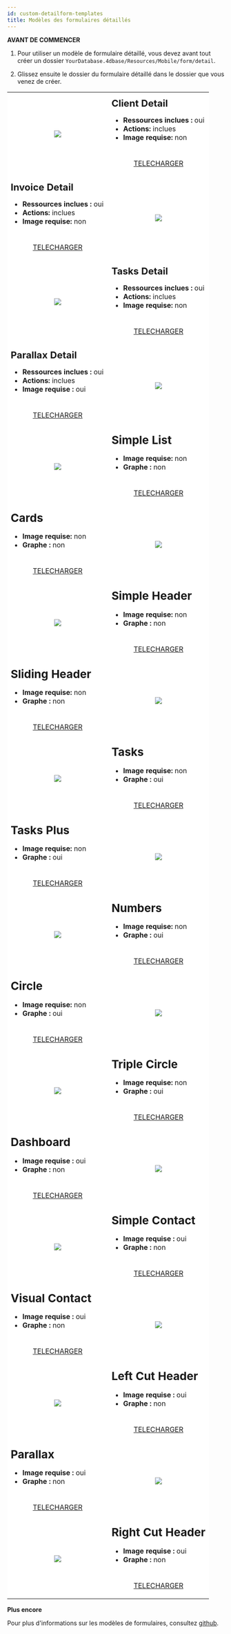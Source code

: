 ```yaml
---
id: custom-detailform-templates
title: Modèles des formulaires détaillés
---
```



<div class = "tips"> 

**AVANT DE COMMENCER**

1. Pour utiliser un modèle de formulaire détaillé, vous devez avant tout créer un dossier `YourDatabase.4dbase/Resources/Mobile/form/detail`.

2. Glissez ensuite le dossier du formulaire détaillé dans le dossier que vous venez de créer.</div> 

<div style="height: auto;">
<table>
<col width="50%"> <col width="50%"> 
<tr>
<td style="height: auto; vertical-align: middle;text-align: center; border-color: #FFFFFF;background-color: #FFFFFF">
<img style="max-height: 750px" src="https://raw.githubusercontent.com/4d-for-ios/form-detail-ClientDetail/master/template.gif" />
</td>

<td style="height: auto; vertical-align: middle;border-color: #FFFFFF;background-color: #FFFFFF">
<h1 style="margin-top: 10px; font-size:22px">
Client Detail
</h1>

<ul style="font-size:16px">
<li>
<strong>Ressources inclues :</strong> oui
</li>
<li>
<strong>Actions:</strong> inclues
</li>
<li>
<strong>Image requise:</strong> non
</li>
</ul>

<div style="text-align: center; margin-top: 40px;">
<p>
<a class="button" style="width: 50%" href="https://github.com/4d-for-ios/form-detail-ClientDetail/releases/latest/download/form-detail-ClientDetail.zip">TELECHARGER</a>
</p>
</div>
</td>
</tr>

<tr>
<td style="height: auto; vertical-align: middle;border-color: #FFFFFF;background-color: #FFFFFF">
<h1 style="margin-top: 10px; font-size:22px">
Invoice Detail
</h1>

<ul style="font-size:c16px">
<li>
<strong>Ressources inclues :</strong> oui
</li>
<li>
<strong>Actions:</strong> inclues
</li>
<li>
<strong>Image requise:</strong> non
</li>
</ul>

<div style="text-align: center; margin-top: 40px;">
<p>
<a class="button" style="width: 50%" href="https://github.com/4d-for-ios/form-detail-InvoiceDetail/releases/latest/download/form-detail-InvoiceDetail.zip">TELECHARGER</a>
</p>
</div>
</td>

<td style="height: auto; vertical-align: middle;text-align: center; border-color: #FFFFFF;background-color: #FFFFFF">
<img style="max-height: 750px" src="https://raw.githubusercontent.com/4d-for-ios/form-detail-InvoiceDetail/master/template.gif" />
</td>

<tr>
<td style="height: auto; vertical-align: middle;text-align: center; border-color: #FFFFFF;background-color: #FFFFFF">
<img style="max-height: 750px" src="https://raw.githubusercontent.com/4d-for-ios/form-detail-TasksDetail/master/template.gif" />
</td>

<td style="height: auto; vertical-align: middle;border-color: #FFFFFF;background-color: #FFFFFF">
<h1 style="margin-top: 10px; font-size:22px">
Tasks Detail
</h1>

<ul style="font-size:16px">
<li>
<strong>Ressources inclues :</strong> oui
</li>
<li>
<strong>Actions:</strong> inclues
</li>
<li>
<strong>Image requise:</strong> non
</li>
</ul>

<div style="text-align: center; margin-top: 40px;">
<p>
<a class="button" style="width: 50%" href="https://github.com/4d-for-ios/form-detail-TasksDetail/releases/latest/download/form-detail-TasksDetail.zip">TELECHARGER</a>
</p>
</div>
</td>
</tr>

<tr>
<td style="height: auto; vertical-align: middle;border-color: #FFFFFF;background-color: #FFFFFF">
<h1 style="margin-top: 10px; font-size:22px">
Parallax Detail
</h1>

<ul style="font-size:c16px">
<li>
<strong>Ressources inclues :</strong> oui
</li>
<li>
<strong>Actions:</strong> inclues
</li>
<li>
<strong>Image requise :</strong> oui
</li>
</ul>

<div style="text-align: center; margin-top: 40px;">
<p>
<a class="button" style="width: 50%" href="https://github.com/4d-for-ios/form-detail-ParallaxDetail/releases/latest/download/form-detail-ParallaxDetail.zip">TELECHARGER</a>
</p>
</div>
</td>

<td style="height: auto; vertical-align: middle;text-align: center; border-color: #FFFFFF;background-color: #FFFFFF">
<img style="max-height: 750px" src="https://raw.githubusercontent.com/4d-for-ios/form-detail-ParallaxDetail/master/template.gif" />
</td>
</tr>

<tr>
<td style="height: auto; vertical-align: middle;text-align: center; border-color: #FFFFFF;background-color: #FFFFFF">
<img style="max-height: 750px" src="https://raw.githubusercontent.com/4d-for-ios/form-detail-SimpleList/master/template.gif" />
</td>

<td style="height: auto; vertical-align: middle;border-color: #FFFFFF;background-color: #FFFFFF">
<h1 style="margin-top: 10px; font-size:26px">
Simple List
</h1>

<ul style="font-size:16px">
<li>
<strong>Image requise:</strong> non
</li>
<li>
<strong>Graphe :</strong> non
</li>
</ul>

<div style="text-align: center; margin-top: 40px;">
<p>
<a class="button" style="width: 50%" href="https://github.com/4d-for-ios/form-detail-SimpleList/releases/latest/download/form-detail-SimpleList.zip">TELECHARGER</a>
</p>
</div>
</td>
</tr>

<tr>
<td style="height: auto; vertical-align: middle;border-color: #FFFFFF;background-color: #FFFFFF">
<h1 style="margin-top: 10px; font-size:26px">
Cards
</h1>

<ul style="font-size:16px">
<li>
<strong>Image requise:</strong> non
</li>
<li>
<strong>Graphe :</strong> non
</li>
</ul>

<div style="text-align: center; margin-top: 40px;">
<p>
<a class="button" style="width: 50%" href="https://github.com/4d-for-ios/form-detail-Cards/releases/latest/download/form-detail-Cards.zip">TELECHARGER</a>
</p>
</div>
</td>

<td style="height: auto; vertical-align: middle;text-align: center; border-color: #FFFFFF;background-color: #FFFFFF">
<img style="max-height: 750px" src="https://raw.githubusercontent.com/4d-for-ios/form-detail-Cards/master/template.gif" />
</td>
</tr>

<tr>
<td style="height: auto; vertical-align: middle;text-align: center; border-color: #FFFFFF;background-color: #FFFFFF">
<img style="max-height: 750px" src="https://raw.githubusercontent.com/4d-for-ios/form-detail-SimpleHeader/master/template.gif" />
</td>

<td style="height: auto; vertical-align: middle;border-color: #FFFFFF;background-color: #FFFFFF">
<h1 style="margin-top: 10px; font-size:26px">
Simple Header
</h1>

<ul style="font-size:16px">
<li>
<strong>Image requise:</strong> non
</li>
<li>
<strong>Graphe :</strong> non
</li>
</ul>

<div style="text-align: center; margin-top: 40px;">
<p>
<a class="button" style="width: 50%" href="https://github.com/4d-for-ios/form-detail-SimpleHeader/releases/latest/download/form-detail-SimpleHeader.zip">TELECHARGER</a>
</p>
</div>
</td>
</tr>

<tr>
<td style="height: auto; vertical-align: middle;border-color: #FFFFFF;background-color: #FFFFFF">
<h1 style="margin-top: 10px; font-size:26px">
Sliding Header
</h1>

<ul style="font-size:16px">
<li>
<strong>Image requise:</strong> non
</li>
<li>
<strong>Graphe :</strong> non
</li>
</ul>

<div style="text-align: center; margin-top: 40px;">
<p>
<a class="button" style="width: 50%" href="https://github.com/4d-for-ios/form-detail-SlidingHeader/releases/latest/download/form-detail-SlidingHeader.zip">TELECHARGER</a>
</p>
</div>
</td>

<td style="height: auto; vertical-align: middle;text-align: center; border-color: #FFFFFF;background-color: #FFFFFF">
<img style="max-height: 750px" src="https://raw.githubusercontent.com/4d-for-ios/form-detail-SlidingHeader/master/template.gif" />
</td>
</tr>

<tr>
<td style="height: auto; vertical-align: middle;text-align: center; border-color: #FFFFFF;background-color: #FFFFFF">
<img style="max-height: 750px" src="https://raw.githubusercontent.com/4d-for-ios/form-detail-Tasks/master/template.gif" />
</td>

<td style="height: auto; vertical-align: middle;border-color: #FFFFFF;background-color: #FFFFFF">
<h1 style="margin-top: 10px; font-size:26px">
Tasks
</h1>

<ul style="font-size:16px">
<li>
<strong>Image requise:</strong> non
</li>
<li>
<strong>Graphe :</strong> oui
</li>
</ul>

<div style="text-align: center; margin-top: 40px;">
<p>
<a class="button" style="width: 50%" href="https://github.com/4d-for-ios/form-detail-Tasks/releases/latest/download/form-detail-Tasks.zip">TELECHARGER</a>
</p>
</div>
</td>
</tr>

<tr>
<td style="height: auto; vertical-align: middle;border-color: #FFFFFF;background-color: #FFFFFF">
<h1 style="margin-top: 10px; font-size:26px">
Tasks Plus
</h1>

<ul style="font-size:16px">
<li>
<strong>Image requise:</strong> non
</li>
<li>
<strong>Graphe :</strong> oui
</li>
</ul>

<div style="text-align: center; margin-top: 40px;">
<p>
<a class="button" style="width: 50%" href="https://github.com/4d-for-ios/form-detail-TasksPlus/releases/latest/download/form-detail-TasksPlus.zip">TELECHARGER</a>
</p>
</div>
</td>

<td style="height: auto; vertical-align: middle;text-align: center; border-color: #FFFFFF;background-color: #FFFFFF">
<img style="max-height: 750px" src="https://raw.githubusercontent.com/4d-for-ios/form-detail-TasksPlus/master/template.gif" />
</td>
</tr>

<tr>
<td style="height: auto; vertical-align: middle;text-align: center; border-color: #FFFFFF;background-color: #FFFFFF">
<img style="max-height: 750px" src="https://raw.githubusercontent.com/4d-for-ios/form-detail-Numbers/master/template.gif" />
</td>

<td style="height: auto; vertical-align: middle;border-color: #FFFFFF;background-color: #FFFFFF">
<h1 style="margin-top: 10px; font-size:26px">
Numbers
</h1>

<ul style="font-size:16px">
<li>
<strong>Image requise:</strong> non
</li>
<li>
<strong>Graphe :</strong> oui
</li>
</ul>

<div style="text-align: center; margin-top: 40px;">
<p>
<a class="button" style="width: 50%" href="https://github.com/4d-for-ios/form-detail-Numbers/releases/latest/download/form-detail-Numbers.zip">TELECHARGER</a>
</p>
</div>
</td>
</tr>

<tr>
<td style="height: auto; vertical-align: middle;border-color: #FFFFFF;background-color: #FFFFFF">
<h1 style="margin-top: 10px; font-size:26px">
Circle
</h1>

<ul style="font-size:16px">
<li>
<strong>Image requise:</strong> non
</li>
<li>
<strong>Graphe :</strong> oui
</li>
</ul>

<div style="text-align: center; margin-top: 40px;">
<p>
<a class="button" style="width: 50%" href="https://github.com/4d-for-ios/form-detail-Circle/releases/latest/download/form-detail-Circle.zip">TELECHARGER</a>
</p>
</div>
</td>

<td style="height: auto; vertical-align: middle;text-align: center; border-color: #FFFFFF;background-color: #FFFFFF">
<img style="max-height: 750px" src="https://raw.githubusercontent.com/4d-for-ios/form-detail-Circle/master/template.gif" />
</td>
</tr>

<tr>
<td style="height: auto; vertical-align: middle;text-align: center; border-color: #FFFFFF;background-color: #FFFFFF">
<img style="max-height: 750px" src="https://raw.githubusercontent.com/4d-for-ios/form-detail-TripleCircle/master/template.gif" />
</td>

<td style="height: auto; vertical-align: middle;border-color: #FFFFFF;background-color: #FFFFFF">
<h1 style="margin-top: 10px; font-size:26px">
Triple Circle
</h1>

<ul style="font-size:16px">
<li>
<strong>Image requise:</strong> non
</li>
<li>
<strong>Graphe :</strong> oui
</li>
</ul>

<div style="text-align: center; margin-top: 40px;">
<p>
<a class="button" style="width: 50%" href="https://github.com/4d-for-ios/form-detail-TripleCircle/releases/latest/download/form-detail-TripleCircle.zip">TELECHARGER</a>
</p>
</div>
</td>
</tr>

<tr>
<td style="height: auto; vertical-align: middle;border-color: #FFFFFF;background-color: #FFFFFF">
<h1 style="margin-top: 10px; font-size:26px">
Dashboard
</h1>

<ul style="font-size:16px">
<li>
<strong>Image requise :</strong> oui
</li>
<li>
<strong>Graphe :</strong> non
</li>
</ul>

<div style="text-align: center; margin-top: 40px;">
<p>
<a class="button" style="width: 50%" href="https://github.com/4d-for-ios/form-detail-Dashboard/releases/latest/download/form-detail-Dashboard.zip">TELECHARGER</a>
</p>
</div>
</td>

<td style="height: auto; vertical-align: middle;text-align: center; border-color: #FFFFFF;background-color: #FFFFFF">
<img style="max-height: 750px" src="https://raw.githubusercontent.com/4d-for-ios/form-detail-Dashboard/master/template.gif" />
</td>
</tr>

<tr>
<td style="height: auto; vertical-align: middle;text-align: center; border-color: #FFFFFF;background-color: #FFFFFF">
<img style="max-height: 750px" src="https://raw.githubusercontent.com/4d-for-ios/form-detail-SimpleContact/master/template.gif" />
</td>

<td style="height: auto; vertical-align: middle;border-color: #FFFFFF;background-color: #FFFFFF">
<h1 style="margin-top: 10px; font-size:26px">
Simple Contact
</h1>

<ul style="font-size:16px">
<li>
<strong>Image requise :</strong> oui
</li>
<li>
<strong>Graphe :</strong> non
</li>
</ul>

<div style="text-align: center; margin-top: 40px;">
<p>
<a class="button" style="width: 50%" href="https://github.com/4d-for-ios/form-detail-SimpleContact/releases/latest/download/form-detail-SimpleContact.zip">TELECHARGER</a>
</p>
</div>
</td>
</tr>

<tr>
<td style="height: auto; vertical-align: middle;border-color: #FFFFFF;background-color: #FFFFFF">
<h1 style="margin-top: 10px; font-size:26px">
Visual Contact
</h1>

<ul style="font-size:16px">
<li>
<strong>Image requise :</strong> oui
</li>
<li>
<strong>Graphe :</strong> non
</li>
</ul>

<div style="text-align: center; margin-top: 40px;">
<p>
<a class="button" style="width: 50%" href="https://github.com/4d-for-ios/form-detail-VisualContact/releases/latest/download/form-detail-VisualContact.zip">TELECHARGER</a>
</p>
</div>
</td>

<td style="height: auto; vertical-align: middle;text-align: center; border-color: #FFFFFF;background-color: #FFFFFF">
<img style="max-height: 750px" src="https://raw.githubusercontent.com/4d-for-ios/form-detail-VisualContact/master/template.gif" />
</td>
</tr>

<tr>
<td style="height: auto; vertical-align: middle;text-align: center; border-color: #FFFFFF;background-color: #FFFFFF">
<img style="max-height: 750px" src="https://raw.githubusercontent.com/4d-for-ios/form-detail-LeftCutHeader/master/template.gif" />
</td>

<td style="height: auto; vertical-align: middle;border-color: #FFFFFF;background-color: #FFFFFF">
<h1 style="margin-top: 10px; font-size:26px">
Left Cut Header
</h1>

<ul style="font-size:16px">
<li>
<strong>Image requise :</strong> oui
</li>
<li>
<strong>Graphe :</strong> non
</li>
</ul>

<div style="text-align: center; margin-top: 40px;">
<p>
<a class="button" style="width: 50%" href="https://github.com/4d-for-ios/form-detail-LeftCutHeader/releases/latest/download/form-detail-LeftCutHeader.zip">TELECHARGER</a>
</p>
</div>
</td>
</tr>

<tr>
<td style="height: auto; vertical-align: middle;border-color: #FFFFFF;background-color: #FFFFFF">
<h1 style="margin-top: 10px; font-size:26px">
Parallax
</h1>

<ul style="font-size:16px">
<li>
<strong>Image requise :</strong> oui
</li>
<li>
<strong>Graphe :</strong> non
</li>
</ul>

<div style="text-align: center; margin-top: 40px;">
<p>
<a class="button" style="width: 50%" href="https://github.com/4d-for-ios/form-detail-ParallaxHeader/releases/latest/download/form-detail-ParallaxHeader.zip">TELECHARGER</a>
</p>
</div>
</td>

<td style="height: auto; vertical-align: middle;text-align: center; border-color: #FFFFFF;background-color: #FFFFFF">
<img style="max-height: 750px" src="https://raw.githubusercontent.com/4d-for-ios/form-detail-ParallaxHeader/master/template.gif" />
</td>
</tr>

<tr>
<td style="height: auto; vertical-align: middle;text-align: center; border-color: #FFFFFF;background-color: #FFFFFF">
<img style="max-height: 750px" src="https://raw.githubusercontent.com/4d-for-ios/form-detail-RightCutHeader/master/template.gif" />
</td>

<td style="height: auto; vertical-align: middle;border-color: #FFFFFF;background-color: #FFFFFF">
<h1 style="margin-top: 10px; font-size:26px">
Right Cut Header
</h1>

<ul style="font-size:16px">
<li>
<strong>Image requise :</strong> oui
</li>
<li>
<strong>Graphe :</strong> non
</li>
</ul>

<div style="text-align: center; margin-top: 40px;">
<p>
<a class="button" style="width: 50%" href="https://github.com/4d-for-ios/form-detail-RightCutHeader/releases/latest/download/form-detail-RightCutHeader.zip">TELECHARGER</a>
</p>
</div>
</td>
</tr></table> </div> <div class = "tips"> 

<p>
<strong>Plus encore</strong>
</p>

<p>
Pour plus d'informations sur les modèles de formulaires, consultez <a href="https://github.com/search?q=topic%3A4d-for-ios-form-detail">github</a>.
</p></div>